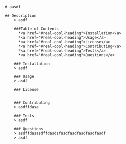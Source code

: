 
      # aasdf
      
      ## Description
          > asdf
          
          ###Table of Contents
            *<a href="#real-cool-heading">Installation</a>
            *<a href="#real-cool-heading">Usage</a>
            *<a href="#real-cool-heading">License</a>
            *<a href="#real-cool-heading">Contributing</a>
            *<a href="#real-cool-heading">Tests</a>
            *<a href="#real-cool-heading">Questions</a>
          
          ### Installation
          > asdf
          
          ### Usage
          > asdf
          
          ### License
          
          
          ### Contributing
          > asdffdasa
          
          ### Tests
          > asdf
          
          ### Questions
          > asdffdasasdffdasdsfasdfasdfasdfasdfasdf
          > asdf
          
  